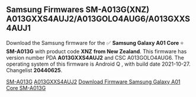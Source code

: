 <h2>Samsung Firmwares SM-A013G(XNZ) A013GXXS4AUJ2/A013GOLO4AUG6/A013GXXS4AUJ1</h2>
Download the Samsung firmware for the ✅ <strong>Samsung Galaxy A01 Core </strong> ⭐ <strong>SM-A013G</strong> with product code <strong>XNZ</strong> <strong> from New Zealand</strong>. This firmware has version number PDA <strong>A013GXXS4AUJ2</strong> and CSC A013GOLO4AUG6. The operating system of this firmware is Android Q , with build date 2021-10-27. Changelist <strong>20440625</strong>.


[SM-A013G](https://samfirm.shop/samsung/model/SM-A013G)
[A013GXXS4AUJ2](https://samfirm.shop/samsung/pda/A013GXXS4AUJ2)
[Download Firmware Samsung Galaxy A01 Core SM-A013G](https://samfirm.shop/samsung/firmware/468953)
